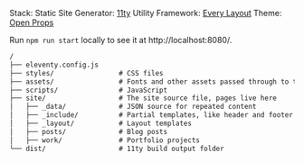 Stack:
Static Site Generator: [11ty](https://www.11ty.dev/)
Utility Framework: [Every Layout](https://every-layout.dev/layouts/cluster/)
Theme: [Open Props](https://open-props-ui.netlify.app)

Run `npm run start` locally to see it at http://localhost:8080/.

```txt
/
├── eleventy.config.js
├── styles/                # CSS files
├── assets/                # Fonts and other assets passed through to the build
├── scripts/               # JavaScript
├── site/                  # The site source file, pages live here
│   ├── _data/             # JSON source for repeated content
│   ├── _include/          # Partial templates, like header and footer
│   ├── _layout/           # Layout templates
│   ├── posts/             # Blog posts
│   ├── work/              # Portfolio projects
└── dist/                  # 11ty build output folder
```

